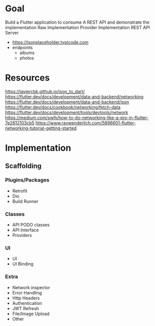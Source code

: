 # Goal

Build a Flutter application to consume A REST API and demonstrate the implementation
Raw Implementation
Provider Implementation
REST API Server

- https://jsonplaceholder.typicode.com
- endpoints
  - albums
  - photos

# Resources

https://javiercbk.github.io/json_to_dart/
https://flutter.dev/docs/development/data-and-backend/networking
https://flutter.dev/docs/development/data-and-backend/json
https://flutter.dev/docs/cookbook/networking/fetch-data
https://flutter.dev/docs/development/tools/devtools/network
https://medium.com/swlh/how-to-do-networking-like-a-pro-in-flutter-7e2612103cb5
https://www.raywenderlich.com/5896601-flutter-networking-tutorial-getting-started

# Implementation

## Scaffolding

### Plugins/Packages

- Retrofit
- Dio
- Build Runner

### Classes

- API PODO classes
- API Interface
- Providers

### UI

- UI
- UI Binding

### Extra

- Network inspector
- Error Handling
- Http Headers
- Authentication
- JWT Refresh
- File/Image Upload
- Other
